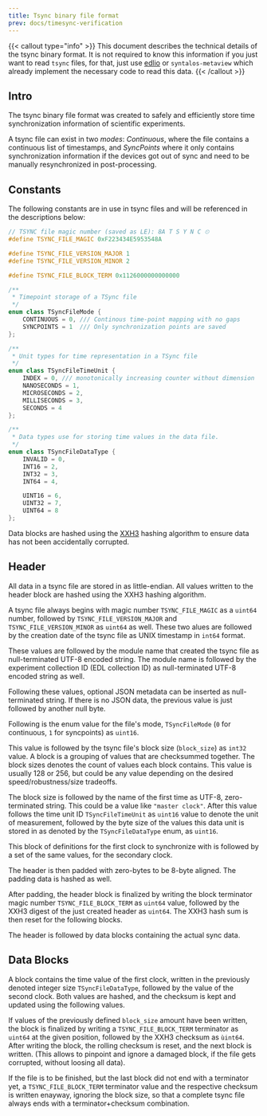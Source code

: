 ```yaml
---
title: Tsync binary file format
prev: docs/timesync-verification
---
```


{{< callout type="info" >}}
This document describes the technical details of the tsync binary format.
It is not required to know this information if you just want to read `tsync` files,
for that, just use [edlio](https://edl.rtfd.io) or `syntalos-metaview` which already
implement the necessary code to read this data.
{{< /callout >}}


## Intro

The tsync binary file format was created to safely and efficiently store time synchronization
information of scientific experiments.

A tsync file can exist in two *modes*: *Continuous*, where the file contains a continuous list of
timestamps, and *SyncPoints* where it only contains synchronization information if the devices got
out of sync and need to be manually resynchronized in post-processing.


## Constants

The following constants are in use in tsync files and will be referenced in the descriptions below:

```cpp
// TSYNC file magic number (saved as LE): 8A T S Y N C ⏲
#define TSYNC_FILE_MAGIC 0xF223434E5953548A

#define TSYNC_FILE_VERSION_MAJOR 1
#define TSYNC_FILE_VERSION_MINOR 2

#define TSYNC_FILE_BLOCK_TERM 0x1126000000000000
```

```cpp
/**
 * Timepoint storage of a TSync file
 */
enum class TSyncFileMode {
    CONTINUOUS = 0, /// Continous time-point mapping with no gaps
    SYNCPOINTS = 1  /// Only synchronization points are saved
};

/**
 * Unit types for time representation in a TSync file
 */
enum class TSyncFileTimeUnit {
    INDEX = 0, /// monotonically increasing counter without dimension
    NANOSECONDS = 1,
    MICROSECONDS = 2,
    MILLISECONDS = 3,
    SECONDS = 4
};

/**
 * Data types use for storing time values in the data file.
 */
enum class TSyncFileDataType {
    INVALID = 0,
    INT16 = 2,
    INT32 = 3,
    INT64 = 4,

    UINT16 = 6,
    UINT32 = 7,
    UINT64 = 8
};
```

Data blocks are hashed using the [XXH3](http://fastcompression.blogspot.com/2019/03/presenting-xxh3.html)
hashing algorithm to ensure data has not been accidentally corrupted.


## Header

All data in a tsync file are stored in as little-endian.
All values written to the header block are hashed using the XXH3 hashing algorithm.

A tsync file always begins with magic number `TSYNC_FILE_MAGIC` as a `uint64` number, followed
by `TSYNC_FILE_VERSION_MAJOR` and `TSYNC_FILE_VERSION_MINOR` as `uint64` as well.
These two alues are followed by the creation date of the tsync file as UNIX timestamp in `int64` format.

These values are followed by the module name that created the tsync file as null-terminated UTF-8 encoded string.
The module name is followed by the experiment collection ID (EDL collection ID) as null-terminated UTF-8 encoded
string as well.

Following these values, optional JSON metadata can be inserted as null-terminated string. If there is no JSON data,
the previous value is just followed by another null byte.

Following is the enum value for the file's mode, `TSyncFileMode` (`0` for continuous, `1` for syncpoints) as
`uint16`.

This value is followed by the tsync file's block size (`block_size`) as `int32` value. A block is a grouping of values that
are checksummed together. The block sizes denotes the count of values each block contains. This value is usually
128 or 256, but could be any value depending on the desired speed/robustness/size tradeoffs.

The block size is followed by the name of the first time as UTF-8, zero-terminated string. This could be a value
like `"master clock"`. After this value follows the time unit ID `TSyncFileTimeUnit` as `uint16` value to
denote the unit of measurement, followed by the byte size of the values this data unit is stored in as denoted
by the `TSyncFileDataType` enum, as `uint16`.

This block of definitions for the first clock to synchronize with is followed by a set of the same values, for
the secondary clock.

The header is then padded with zero-bytes to be 8-byte aligned. The padding data is hashed as well.

After padding, the header block is finalized by writing the block terminator magic number `TSYNC_FILE_BLOCK_TERM`
as `uint64` value, followed by the XXH3 digest of the just created header as `uint64`.
The XXH3 hash sum is then reset for the following blocks.

The header is followed by data blocks containing the actual sync data.


## Data Blocks

A block contains the time value of the first clock, written in the previously denoted integer size `TSyncFileDataType`,
followed by the value of the second clock. Both values are hashed, and the checksum is kept and updated using the following values.

If values of the previously defined `block_size` amount have been written, the block is finalized by writing a
`TSYNC_FILE_BLOCK_TERM` terminator as `uint64` at the given position, followed by the XXH3 checksum as `ùint64`.
After writing the block, the rolling checksum is reset, and the next block is written.
(This allows to pinpoint and ignore a damaged block, if the file gets corrupted, without loosing all data).

If the file is to be finished, but the last block did not end with a terminator yet, a `TSYNC_FILE_BLOCK_TERM`
terminator value and the respective checksum is written enayway, ignoring the block size, so that a complete tsync file
always ends with a terminator+checksum combination.
